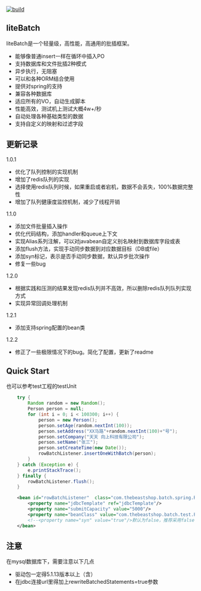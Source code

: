 
[![build](https://travis-ci.org/thebeastshop/liteBatch.svg?branch=master)]()

## liteBatch
liteBatch是一个轻量级，高性能，高通用的批插框架。

* 能够像普通insert一样在循环中插入PO
* 支持数据库和文件批插2种模式
* 异步执行，无阻塞
* 可以和各种ORM结合使用
* 提供对spring的支持
* 兼容各种数据库
* 适应所有的VO，自动生成脚本
* 性能高效，测试机上测试大概4w+/秒
* 自动处理各种基础类型的数据
* 支持自定义的映射和过滤字段

## 更新记录
1.0.1

* 优化了队列控制的实现机制
* 增加了redis队列的实现
* 选择使用redis队列时候，如果重启或者宕机，数据不会丢失，100%数据完整性
* 增加了队列健康度监控机制，减少了线程开销

1.1.0

* 添加文件批量插入操作
* 优化代码结构，添加handler和queue上下文
* 实现Alias系列注解，可以对javabean自定义别名映射到数据库字段或表
* 添加flush方法，实现手动同步数据到对应数据目标（DB或file）
* 添加syn标记，表示是否手动同步数据，默认异步批次操作
* 修复一些bug

1.2.0

* 根据实践和压测的结果发现redis队列并不高效，所以删除redis队列队列实现方式
* 实现异常回调处理机制

1.2.1

* 添加支持spring配置的bean类

1.2.2

* 修正了一些极限情况下的bug。简化了配置，更新了readme

## Quick Start
也可以参考test工程的testUnit

```java
	try {
		Random random = new Random();
		Person person = null;
		for (int i = 0; i < 100300; i++) {
			person = new Person();
			person.setAge(random.nextInt(100));
			person.setAddress("XX马路"+random.nextInt(100)+"号");
			person.setCompany("天天 向上科技有限公司");
			person.setName("张三");
			person.setCreateTime(new Date());
			rowBatchListener.insertOneWithBatch(person);
		}
	} catch (Exception e) {
		e.printStackTrace();
	} finally {
		rowBatchListener.flush();
	}
```

```xml
	<bean id="rowBatchListener"  class="com.thebeastshop.batch.spring.RowBatchListenerFactoryBean">
		<property name="jdbcTemplate" ref="jdbcTemplate"/>
		<property name="submitCapacity" value="5000"/>
		<property name="beanClass" value="com.thebeastshop.batch.test.Person"/>
		<!--<property name="syn" value="true"/>默认为false，推荐采用false，打开的话，则为同步模式-->
	</bean>
```

## 注意
在mysql数据库下，需要注意以下几点

* 驱动包一定得5.1.13版本以上（含）
* 在jdbc连接url里得加上rewriteBatchedStatements=true参数